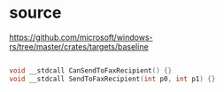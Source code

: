 # source

<https://github.com/microsoft/windows-rs/tree/master/crates/targets/baseline>

```c

void __stdcall CanSendToFaxRecipient() {}
void __stdcall SendToFaxRecipient(int p0, int p1) {}

```

